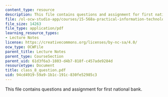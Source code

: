 ```yaml
---
content_type: resource
description: This file contains questions and assignment for first national bank.
file: /ol-ocw-studio-app/courses/15-568a-practical-information-technology-management-spring-2005/94cd491959a91b1c191c830fe52985c3_class_8_question.pdf
file_size: 14263
file_type: application/pdf
learning_resource_types:
- Lecture Notes
license: https://creativecommons.org/licenses/by-nc-sa/4.0/
ocw_type: OCWFile
parent_title: Lecture Notes
parent_type: CourseSection
parent_uid: 61d3f6a3-1803-d4b7-818f-c457ade9284d
resourcetype: Document
title: class_8_question.pdf
uid: 94cd4919-59a9-1b1c-191c-830fe52985c3
---
```

This file contains questions and assignment for first national bank.